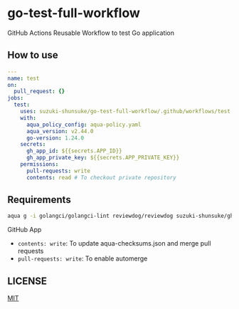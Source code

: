 # go-test-full-workflow

GitHub Actions Reusable Workflow to test Go application

## How to use

```yaml
---
name: test
on:
  pull_request: {}
jobs:
  test:
    uses: suzuki-shunsuke/go-test-full-workflow/.github/workflows/test.yaml@98b1d118f22667c10788ac678906b0caef8909ba # v2.0.0
    with:
      aqua_policy_config: aqua-policy.yaml
      aqua_version: v2.44.0
      go-version: 1.24.0
    secrets:
      gh_app_id: ${{secrets.APP_ID}}
      gh_app_private_key: ${{secrets.APP_PRIVATE_KEY}}
    permissions:
      pull-requests: write
      contents: read # To checkout private repository
```

## Requirements

```sh
aqua g -i golangci/golangci-lint reviewdog/reviewdog suzuki-shunsuke/ghalint crate-ci/typos
```

GitHub App

- `contents: write`: To update aqua-checksums.json and merge pull requests
- `pull-requests: write`: To enable automerge

## LICENSE

[MIT](LICENSE)

